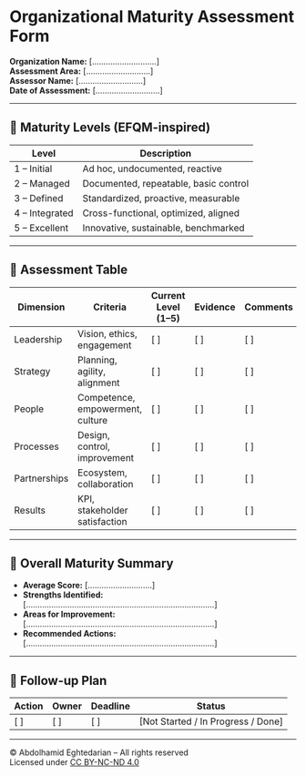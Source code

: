 # Organizational Maturity Assessment Form  
**Organization Name:** [............................]  
**Assessment Area:** [............................]  
**Assessor Name:** [............................]  
**Date of Assessment:** [............................]  

---

## 🔹 Maturity Levels (EFQM-inspired)

| Level | Description |
|-------|-------------|
| 1 – Initial | Ad hoc, undocumented, reactive |
| 2 – Managed | Documented, repeatable, basic control |
| 3 – Defined | Standardized, proactive, measurable |
| 4 – Integrated | Cross-functional, optimized, aligned |
| 5 – Excellent | Innovative, sustainable, benchmarked |

---

## 🔹 Assessment Table

| Dimension | Criteria | Current Level (1–5) | Evidence | Comments |
|-----------|----------|----------------------|----------|----------|
| Leadership | Vision, ethics, engagement | [  ] | [  ] | [  ] |
| Strategy | Planning, agility, alignment | [  ] | [  ] | [  ] |
| People | Competence, empowerment, culture | [  ] | [  ] | [  ] |
| Processes | Design, control, improvement | [  ] | [  ] | [  ] |
| Partnerships | Ecosystem, collaboration | [  ] | [  ] | [  ] |
| Results | KPI, stakeholder satisfaction | [  ] | [  ] | [  ] |

---

## 🔹 Overall Maturity Summary

- **Average Score:** [............................]  
- **Strengths Identified:**  
  [..................................................................................]  
- **Areas for Improvement:**  
  [..................................................................................]  
- **Recommended Actions:**  
  [..................................................................................]

---

## 🔹 Follow-up Plan

| Action | Owner | Deadline | Status |
|--------|-------|----------|--------|
| [  ]   | [  ]  | [  ]     | [Not Started / In Progress / Done] |

---

© Abdolhamid Eghtedarian – All rights reserved  
Licensed under [CC BY-NC-ND 4.0](https://creativecommons.org/licenses/by-nc-nd/4.0/)
